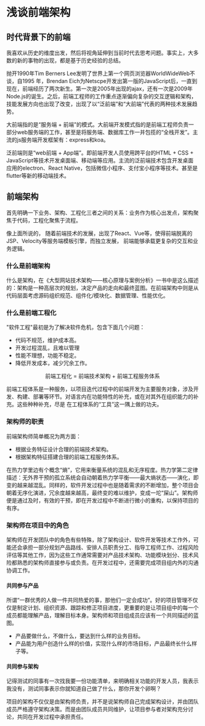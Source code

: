 # 浅谈前端架构

## 时代背景下的前端

我喜欢从历史的维度出发，然后将视角延伸到当前时代去思考问题。事实上，大多数的新的事物的出现，都是基于历史经验的总结。

抛开1990年Tim Berners Lee发明了世界上第一个网页浏览器WorldWideWeb不谈，自1995 年，Brendan Eich为Netscpe开发出第一版的JavaScript后，一直到现在，前端经历了两次新生。第一次是2005年出现的ajax，还有一次是2009年Node.js的诞生。之后，前端工程师的工作重点逐渐偏向复杂的交互逻辑和架构，技能发展方向也出现了改变，出现了以“泛前端”和“大前端”代表的两种技术发展趋势。

大前端指的是“服务端 + 前端”的模式。大前端开发模式指的是前端工程师负责一部分web服务端的工作，甚至是将服务端、数据库工作一并包揽的“全栈开发”。主流的js服务端开发框架有：express和koa。

泛前端则是“web前端 + App端”。即前端开发人员使用跨平台的HTML + CSS + JavaScript等技术开发桌面端、移动端等应用。主流的泛前端技术包含开发桌面应用的electron、React Native，包括微信小程序、支付宝小程序等技术。甚至是flutter等新的移动端技术。

## 前端架构

首先明确一下业务、架构、工程化三者之间的关系：业务作为核心出发点，架构聚焦于代码，工程化聚焦于流程。

像上面所说的， 随着前端技术的发展，出现了React、Vue等，使得前端脱离的JSP、Velocity等服务端模板引擎，而独立发展， 前端能够承载更复杂的交互和业务逻辑。 

### 什么是前端架构

什么是架构，在《大型网站技术架构——核心原理与案例分析》一书中是这么描述的：架构是一种高层次的规划，决定产品的走向和最终蓝图。在前端架构中则是从代码层面考虑源码组织规范、组件化/模块化、数据管理、性能优化。

### 什么是前端工程化

"软件工程"最初是为了解决软件危机，包含下面几个问题：

- 代码不规范，维护成本高。
- 开发过程混乱，且难以管理
- 性能不理想，功能不稳定。
- 降低开发成本，减少冗余工作。

<center>前端工程化 = 前端技术架构 + 前端工程服务体系</center>

前端工程体系是一种服务，以项目迭代过程中的前端开发为主要服务对象，涉及开 发、构建、部署等环节。对语言内在功能特性的补充，或在对其外在组织能力的补充。这些种种补充，尽是 在工程体系的“工具”这一隅上做的功夫。

### 架构师的职责

前端架构师简单概况为两方面：

- 根据业务特征设计合理的前端技术架构。
- 根据架构特征搭建合理的前端工程服务体系。

在热力学里边有个概念“熵”，它用来衡量系统的混乱和无序程度。热力学第二定律描述：无外界干预的孤立系统会自动朝着热力学平衡——最大熵状态——演化，即变的越来越混乱。同样的，软件开发过程中也是随着需求的不断增加，整个项目会朝着无序化演进，冗余度越来越高，最终变的难以维护，变成一坨“屎山”。架构师便是通过及时，有效的干预，即在开发过程中不断进行微小的重构，以保持项目的有序。

### 架构师在项目中的角色

架构师在开发团队中的角色有些特殊，除了架构设计、软件开发等技术工作外，可能还会承担一部分规划产品路线、安排人员职责分工、指导工程师工作、过程风险评估等其他工作，因为这些工作通常需要对产品技术架构、功能模块划分、技术风险都熟悉的架构师直接参与或负责。在开发过程中，还需要完成项目组内外的沟通协调工作。

#### 共同参与产品

所谓“一群优秀的人做一件共同热爱的事，那他们一定会成功”。好的项目管理不仅仅是制定计划、组织资源、跟踪和修正项目进度，更重要的是让项目组中的每一个成员都能理解产品，理解目标本身。架构师和项目组成员应该有一个共同描述的蓝图。

- 产品要做什么，不做什么，要达到什么样的业务目标。
- 产品能为用户创造什么样的价值，实现什么样的市场目标，产品最终长什么样子等。

#### 共同参与架构

记得测试的同事有一次找我要一份功能清单，来明确相关功能的开发人员，我表示我没有，测试同事表示你就知道自己做了什么，那你开发个卵啊？

项目的架构不仅仅是由架构师负责，并不是说架构师自己完成架构设计，并由团队成员严格遵守架构决策。而是由团队成员共同维护，让项目参与者对架构充分讨论，共同在开发过程中承担责任。







 



